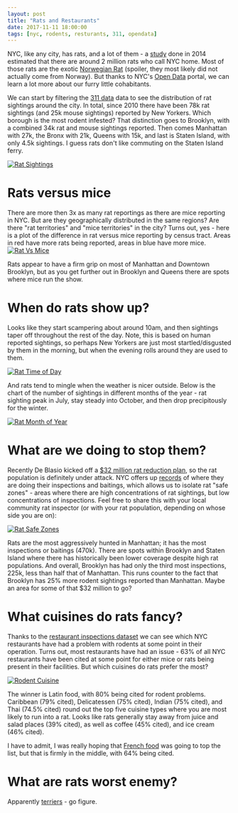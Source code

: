 ```yaml
---
layout: post
title: "Rats and Restaurants"
date: 2017-11-11 18:00:00
tags: [nyc, rodents, resturants, 311, opendata]
---
```

NYC, like any city, has rats, and a lot of them - a [study](http://onlinelibrary.wiley.com/doi/10.1111/j.1740-9713.2014.00764.x/abstract) done in 2014 estimated that there are around 2 million rats who call NYC home.  Most of those rats are the exotic [Norwegian Rat](https://en.wikipedia.org/wiki/Brown_rat) (spoiler, they most likely did not actually come from Norway).  But thanks to NYC's [Open Data](https://opendata.cityofnewyork.us/) portal, we can learn a lot more about our furry little cohabitants.


We can start by filtering the [311 data](https://data.cityofnewyork.us/Social-Services/311-Service-Requests-from-2010-to-Present/erm2-nwe9) data to see the distribution of rat sightings around the city.  In total, since 2010 there have been 78k rat sightings (and 25k mouse sightings) reported by New Yorkers.  Which borough is the most rodent infested?  That distinction goes to Brooklyn, with a combined 34k rat and mouse sightings reported.  Then comes Manhattan with 27k, the Bronx with 21k, Queens with 15k, and last is Staten Island, with only 4.5k sightings.  I guess rats don't like commuting on the Staten Island ferry.

[![Rat Sightings]({{site.url}}/assets/Rodents.RatSightings.png)]({{site.url}}/assets/Rodents.RatSightings.png) 
 

# Rats versus mice
There are more then 3x as many rat reportings as there are mice reporting in NYC.  But are they geographically distributed in the same regions?  Are there "rat territories" and "mice territories" in the city?  Turns out, yes - here is a plot of the difference in rat versus mice reporting by census tract.  Areas in red have more rats being reported, areas in blue have more mice.
[![Rat Vs Mice]({{site.url}}/assets/Rodents.RatVsMice.png)]({{site.url}}/assets/Rodents.RatVsMice.png)

Rats appear to have a firm grip on most of Manhattan and Downtown Brooklyn, but as you get further out in Brooklyn and Queens there are spots where mice run the show.

# When do rats show up?
Looks like they start scampering about around 10am, and then sightings taper off throughout the rest of the day.  Note, this is based on human reported sightings, so perhaps New Yorkers are just most startled/disgusted by them in the morning, but when the evening rolls around they are used to them.

[![Rat Time of Day]({{site.url}}/assets/Rodents.RatTimeOfDay.png)]({{site.url}}/assets/Rodents.RatTimeOfDay.png)

And rats tend to mingle when the weather is nicer outside.  Below is the chart of the number of sightings in different months of the year - rat sighting peak in July, stay steady into October, and then drop precipitously for the winter.

[![Rat Month of Year]({{site.url}}/assets/Rodents.RatMonthOfYear.png)]({{site.url}}/assets/Rodents.RatMonthOfYear.png)

# What are we doing to stop them?
Recently De Blasio kicked off a [$32 million rat reduction plan](http://www1.nyc.gov/office-of-the-mayor/news/472-17/de-blasio-administration-32-million-neighborhood-rat-reduction-plan#/0), so the rat population is definitely under attack.  NYC offers up [records](https://data.cityofnewyork.us/Health/Rodent-Inspection/p937-wjvj) of where they are doing their inspections and baitings, which allows us to isolate rat "safe zones" - areas where there are high concentrations of rat sightings, but low concentrations of inspections.  Feel free to share this with your local community rat inspector (or with your rat population, depending on whose side you are on):

[![Rat Safe Zones]({{site.url}}/assets/Rodents.RatSafeZones.png)]({{site.url}}/assets/Rodents.RatSafeZones.png)

Rats are the most aggressively hunted in Manhattan; it has the most inspections or baitings (470k).  There are spots within Brooklyn and Staten Island where there has historically been lower coverage despite high rat populations.  And overall, Brooklyn has had only the third most inspections, 225k, less than half that of Manhattan.  This runs counter to the fact that Brooklyn has 25% more rodent sightings reported than Manhattan.  Maybe an area for some of that $32 million to go?

# What cuisines do rats fancy?
Thanks to the [restaurant inspections dataset](https://data.cityofnewyork.us/Health/DOHMH-New-York-City-Restaurant-Inspection-Results/xx67-kt59/data) we can see which NYC restaurants have had a problem with rodents at some point in their operation.  Turns out, most restaurants have had an issue - 63% of all NYC restaurants have been cited at some point for either mice or rats being present in their facilities.  But which cuisines do rats prefer the most?

[![Rodent Cuisine]({{site.url}}/assets/Rodents.Cuisine.png)]({{site.url}}/assets/Rodents.Cuisine.png)

The winner is Latin food, with 80% being cited for rodent problems.  Caribbean (79% cited), Delicatessen (75% cited), Indian (75% cited), and Thai (74.5% cited) round out the top five cuisine types where you are most likely to run into a rat.  Looks like rats generally stay away from juice and salad places (39% cited), as well as coffee (45% cited), and ice cream (46% cited).  

I have to admit, I was really hoping that [French food](https://en.wikipedia.org/wiki/Ratatouille_(film)) was going to top the list, but that is firmly in the middle, with 64% being cited.
 
# What are rats worst enemy?
Apparently [terriers](http://gothamist.com/2016/01/09/graphic_video_nyers_go_on_dog_hunts.php) - go figure.



